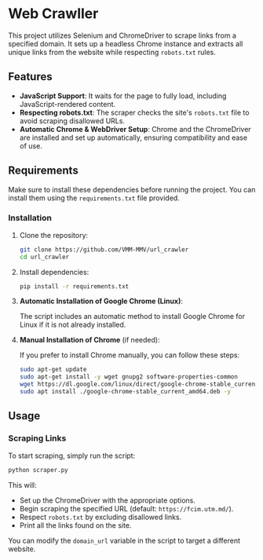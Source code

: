 # Web Crawller 

This project utilizes Selenium and ChromeDriver to scrape links from a specified domain. It sets up a headless Chrome instance and extracts all unique links from the website while respecting `robots.txt` rules.

## Features

- **JavaScript Support**: It waits for the page to fully load, including JavaScript-rendered content.
- **Respecting robots.txt**: The scraper checks the site's `robots.txt` file to avoid scraping disallowed URLs.
- **Automatic Chrome & WebDriver Setup**: Chrome and the ChromeDriver are installed and set up automatically, ensuring compatibility and ease of use.

## Requirements

Make sure to install these dependencies before running the project. You can install them using the `requirements.txt` file provided.

### Installation

1. Clone the repository:

   ```bash
   git clone https://github.com/VMM-MMV/url_crawler
   cd url_crawler
   ```

2. Install dependencies:

   ```bash
   pip install -r requirements.txt
   ```

3. **Automatic Installation of Google Chrome (Linux)**:

   The script includes an automatic method to install Google Chrome for Linux if it is not already installed.

4. **Manual Installation of Chrome** (if needed):

   If you prefer to install Chrome manually, you can follow these steps:

   ```bash
   sudo apt-get update
   sudo apt-get install -y wget gnupg2 software-properties-common
   wget https://dl.google.com/linux/direct/google-chrome-stable_current_amd64.deb
   sudo apt install ./google-chrome-stable_current_amd64.deb -y
   ```

## Usage

### Scraping Links

To start scraping, simply run the script:

```bash
python scraper.py
```

This will:

- Set up the ChromeDriver with the appropriate options.
- Begin scraping the specified URL (default: `https://fcim.utm.md/`).
- Respect `robots.txt` by excluding disallowed links.
- Print all the links found on the site.

You can modify the `domain_url` variable in the script to target a different website.